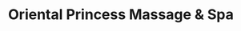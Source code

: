 ---
title: "Oriental Princess Massage & Spa"
url: /clemson/oriental-princess-massage-and-spa/
shop: beauty
---